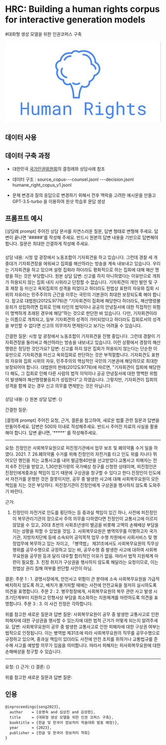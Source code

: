 # HRC: Building a human rights corpus for interactive generation models
#대화형 생성 모델을 위한 인권코퍼스 구축

![logo](./hr.jpg)



## 데이터 사용



## 데이터 구축 과정

-  대한민국 [국가인권위원회](https://case.humanrights.go.kr/dici/diciList.do)의 결정례와 상담사례 참조


- 데이터 구조 : source_copus---counsel.jsonl
                         ---decision.jsonl
              humane_right_copus_v1.jsonl 
              

-  문체 변경과 질의 응답으로 변경하기 위해서 전후 맥락을 고려한 예시문을 만들고 GPT-3.5-turbo 을 이용하여 원샷 학습후 문답 생성 


## 프롬프트 예시

[상담례 prompt]
주어진 상담 문서를 자연스러운 질문, 답변 형태로 변형해 주세요.
답변이 끝나면 '#####'를 작성해 주세요.
반드시 원본의 답변 내용을 기반으로 답변해야 합니다.
질문은 최대한 간결하게 작성해 주세요.

#####
상담 내용: 시청 앞 광장에서 노동조합이 기자회견을 하고 있습니다. 그런데 경찰 세 개 중대가 기자회견장을 에워싸고 집회를 해산하라는 방송을 계속 내보내고 있습니다. 우리는 기자회견을 하고 있으며 설령 집회라 하더라도 평화적으로 하는 집회에 대해 해산 명령을 하는 것은 부당합니다.
원본 상담 답변: 신고를 하지 아니하였다는 이유만으로 개최가 허용되지 않는 집회 내지 시위라고 단정할 수 없습니다. 기자회견이 개인 발언 및 구호 제창 등 미신고 옥외집회의 성격을 띠었다고 하더라도 헌법상 표현의 자유와 집회 시위의 자유라는 민주주의의 근간을 이루는 국민의 기본권이 최대한 보장되도록 해야 합니다. 참고로 대법원(2012도9776)은 “기자회견이 집회에 해당한다 하더라도, 해산명령불응죄가 성립하려면 집회로 인해 타인의 법익이나 공공의 안녕질서에 대한 직접적인 위험이 명백하게 초래된 경우에 해당”하는 것으로 판단한 바 있습니다. 다만, 기자회견이라는 이름으로 개최되고, 일부 기자회견의 성격이 가미되었다고 하더라도 집회로서의 성격을 부인할 수 없다면 신고의 의무까지 면제된다고 보기는 어려울 수 있습니다.

간결한 질문: 시청 앞 광장에서 노동조합이 기자회견을 진행 중입니다. 그런데 경찰이 기자회견장을 둘러싸고 해산하라는 방송을 내보내고 있습니다. 이런 상황에서 경찰의 해산 명령은 정당한 것인가요?
답변: 신고를 하지 않은 집회가 허용되지 않는다는 단순한 이유만으로 기자회견을 미신고 옥외집회로 판단하는 것은 부적절합니다. 기자회견도 표현의 자유와 집회 시위의 자유, 민주주의의 핵심적인 국민의 기본권에 해당하므로 최대한 보장되어야 합니다. 대법원의 판례(2012도9776)에 따르면, "기자회견이 집회에 해당한다 해도, 그 집회로 인해 다른 사람의 법적 이익이나 공공 안녕질서에 대한 명백한 위험이 발생해야 해산명령불응죄가 성립한다"고 하였습니다. 그렇지만, 기자회견이 집회의 성격을 함께 갖는 경우 신고 의무를 면제받는 것은 아닙니다.
#####
상담 내용: {}
원본 상담 답변: {}

간결한 질문:

[결정례 prompt]
주어진 요청, 근거, 결론을 참고하여, 새로운 법률 관련 질문과 답변을 만들어주세요.
답변은 500자 이내로 작성해주세요.
반드시 주어진 자료의 사실을 활용해야 합니다.
답변 끝나면, '*****' 를 작성해주세요.

*****
요청: 
진정인은 사회복무요원으로 피진정기관에서 업무 보조 및 폐의약품 수거 일을 하였다. 2021. 7. 26.폐의약품 수거를 위해 진정인의 자전거를 타고 인도 위를 지나다 뛰어오던 행인을 치는 교통사고를 내어 벌금형40만을  선고받았다.교통사고 피해자는 전치 6주 진단을 받았고, 1,30만원가량의 국가배상 청구를 신청한 상태이며, 피진정인은 진정인에게중과실 책임이 있기 때문에 구상권을 청구할 수 있다고 한다.진정인이 인도에서 자전거를 운행한 것은 잘못이지만, 공무 중 발생한 사고에 대해 사회복무요원이 모든 책임을 지는 것은 부당하다. 피진정기관이 진정인에게 구상권을 행사하지 않도록 도와주기 바란다.

근거: 
1. 진정인이 자전거로 인도를 횡단하는 등 중과실 책임이 있긴 하나, 사전에 피진정인이 복무관리기관의 장으로서 주의 의무를 다하였다면 진정인이 교통사고에 이르지 않았을 수 있고, 20대 초반의 사회초년생이 벌금을 비롯해 고액의 손해배상 부담을 지는 상황을 피할 수 있었을 것임.   2. 사회복무요원은 병역의무를 이행하고자 국가기관, 지방자치단체 등에 소속되어 공익목적 업무 수행 차원에서 사회서비스 및 행정업무에 복무하고 있는 자이고, 「병역법」 제31조에서도 사회복무요원의 직무상 행위를 공무수행으로 규정하고 있는 바, 공무수행 중 발생한 사고에 대하여 사회복무요원을 공무원 등과 달리 대우할 합리적인 이유가 없음. 따라서 법적 지원체계 마련이 필요함.   3. 진정 취지가 구상권을 행사하지 않도록 해달라는 요청이므로, 이는 헌법상 권리 침해 여부를 판단할 사안이 아님.

결론: 
주문 1 : 1. 광명시장에게, 안전사고 위험이 큰 분야에 소속 사회복무요원을 가급적 배치하지 않도록 하고, 배치가 불가피할 때에는 사전에 안전교육을 철저히 실시하도록 의견을 표명합니다.  주문 2 : 2. 병무청장에게, 사회복무요원의 복무 관련 사고 발생 시 초기단계부터 지원하고 민형사상 부담을 최소화하는 지원체계를 마련하도록 의견을 표명합니다.  주문 3 : 3. 이 사건 진정은 각하합니다.

위를 참고한 새로운 질문과 답변
질문: 사회복무요원이 공무 중 발생한 교통사고로 인한 피해자에 대한 구상권을 행사할 수 있는지에 대한 법적 근거가 어떻게 되는지 알려주세요.
답변: 사회복무요원이 공무 중 발생한 교통사고로 인한 피해자에 대한 구상권 여부는 법적으로 인정됩니다. 이는 병역법 제31조에 따라 사회복무요원의 직무를 공무수행으로 규정하고 있으며, 중과실 책임이 있더라도 사전에 안전 조치를 취하거나 교통법규를 준수해 사고를 예방할 의무가 있음을 의미합니다. 따라서 피해자는 피사회복무요원에 대한 손해배상을 청구할 수 있습니다.
*****

요청:
{}
근거:
{}
결론:
{}

위를 참고한 새로운 질문과 답변
질문:



## 인용

```
@inproceedings{song2023},
  author    = {송영숙 and 심상진 and 김성현},
  title     = {대화형 생성 모델을 위한 인권 코퍼스 구축},
  booktitle = {한글 및 한국어 정보처리 학술대회 발표 예정)},
  year      = {2023},
  publisher = {한글 및 한국어 정보처리 학회}
}
